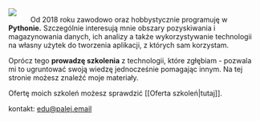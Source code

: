 <img style="float: left; margin-right: 2em;" src="https://cloud.patrykpalej.com/index.php/apps/files_sharing/publicpreview/DRgRtxbseiCXnYF?x=1277&y=442&a=true&file=photo.png&scalingup=0">


Od 2018 roku zawodowo oraz hobbystycznie programuję w **Pythonie.** Szczególnie interesują mnie obszary pozyskiwania i magazynowania danych, ich analizy a także wykorzystywanie technologii na własny użytek do tworzenia aplikacji, z których sam korzystam.

Oprócz tego **prowadzę szkolenia** z technologii, które zgłębiam - pozwala mi to ugruntować swoją wiedzę jednocześnie pomagając innym. Na tej stronie możesz znaleźć moje materiały.

Ofertę moich szkoleń możesz sprawdzić [[Oferta szkoleń|tutaj]].

kontakt:
edu@palej.email